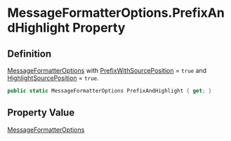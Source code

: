 # MessageFormatterOptions.PrefixAndHighlight Property
## Definition

[MessageFormatterOptions](MrKWatkins.Ast.MessageFormatterOptions.md) with [PrefixWithSourcePosition](MrKWatkins.Ast.MessageFormatterOptions.PrefixWithSourcePosition.md) = `true` and [HighlightSourcePosition](MrKWatkins.Ast.MessageFormatterOptions.HighlightSourcePosition.md) = `true`.

```c#
public static MessageFormatterOptions PrefixAndHighlight { get; }
```

## Property Value

[MessageFormatterOptions](MrKWatkins.Ast.MessageFormatterOptions.md)
